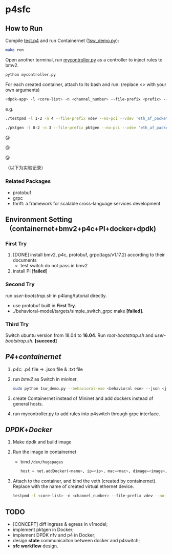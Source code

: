 # p4sfc

## How to Run

Compile <u>test.p4</u> and run Containernet (<u>1sw_demo.py</u>):

```bash
make run
```

Open another terminal, run <u>mycontroller.py</u> as a controller to inject rules to bmv2.

```bash
python mycontroller.py
```

For each created container, attach to its bash and run: (replace <> with your own arguments)

```bash
<dpdk-app> -l <core-list> -n <channel_number> --file-prefix <prefix> --no-pci --vdev 'eth_af_packet,iface=<veth>' -- <app-args>
```

e.g.

```bash
./testpmd -l 1-2 -n 4 --file-prefix vdev --no-pci --vdev 'eth_af_packet,iface=h1-eth0' -- -i
```

```bash
./pktgen -l 0-2 -n 3 --file-prefix pktgen --no-pci --vdev 'eth_af_packet,iface=h2-eth0' -- -P -m"[1:2].0"
```

@

@

@

（以下为实验记录）

### Related Packages

- protobuf
- grpc
- thrift: a framework for scalable cross-language services development

## Environment Setting（containernet+bmv2+p4c+PI+docker+dpdk)

### First Try

1. [DONE] install bmv2, p4c, protobuf, grpc(tags/v1.17.2) according to their documents
   - test switch do not pass in bmv2
1. install PI [**failed**]

### Second Try

run *user-bootstrap.sh* in p4lang/tutorial directly.

- use protobuf built in **First Try**.
- ./behavioral-model/targets/simple_switch_grpc make **[failed]**.

### Third Try

Switch ubuntu version from 18.04 to **16.04**. Run *root-bootstrap.sh* and *user-bootstrap.sh*. **[succeed]**

## *P4*+*containernet*

1. *p4c*: .p4 file => .json file & .txt file

2. run *bmv2* as Switch in *mininet*.

   ```bash
   sudo python 1sw_demo.py --behavioral-exe <behavioral exe> --json <json file(compiled from p4)>
   ```

3. create Containernet instead of Mininet and add dockers instead of general hosts.

4. run mycontroller.py to add rules into p4switch through grpc interface.

## *DPDK*+*Docker*

1. Make dpdk and build image

2. Run the image in containernet

   - bind `/dev/hugepages`

     ```python
     host = net.addDocker(<name>, ip=<ip>, mac=<mac>, dimage=<image>, volumes=['/dev/hugepages:/dev/hugepages:rw'])
     ```

3. Attach to the container, and bind the veth (created by containernet). Replace <veth> with the name of created virtual ethernet device.

    ```bash
    testpmd -l <core-list> -n <channel_number> --file-prefix vdev --no-pci --vdev 'eth_af_packet,iface=<veth>' -- -i
    ```

## TODO

- [CONCEPT] diff ingress & egress in v1model;
- implement pktgen in Docker;
- implement DPDK nfv and p4 in Docker;
- design **state** communicaiton between docker and p4switch;
- **sfc workflow** design.

